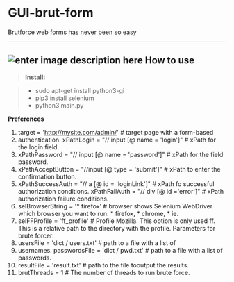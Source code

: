 GUI-brut-form
===================

Brutforce web forms has never been so easy

----------

![enter image description here](http://s8.hostingkartinok.com/uploads/images/2017/01/17d2d59991f78dc9ece63376531627b4.gif)
How to use
-------------


> **Install:**

> - sudo apt-get install python3-gi
> - pip3 install selenium
> - python3 main.py



**Preferences**

1. target = 'http://mysite.com/admin/' # target page with a form-based
2. authentication. xPathLogin = "// input [@ name = 'login']" # xPath for the login field. 
3. xPathPassword = "// input [@ name = 'password']" # xPath for the field password. 
4. xPathAcceptButton = "//input [@ type = 'submit']" # xPath to enter the confirmation button.
5. xPathSuccessAuth = "// a [@ id = 'loginLink']" # xPath fo successful authorization conditions.  xPathFailAuth = "// div [@ id ='error']" # xPath authorization failure conditions. 
6. selBrowserString = '* firefox' # browser shows Selenium WebDriver which browser you want to run: * firefox, * chrome, * ie. 
7. selFFProfile = 'ff_profile'  # Profile Mozilla. This option is only used ff. This is a relative path to the directory with the profile. Parameters for brute forcer:
8. usersFile = 'dict / users.txt' # path to a file with a list of
9. usernames. passwordsFile = 'dict / pwd.txt' # path to a file with a list of passwords. 
10. resultFile = 'result.txt' # path to the file tooutput the results.
11. brutThreads = 1 # The number of threads to run brute force.


